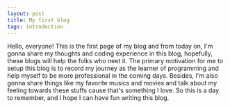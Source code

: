 ```yaml
---
layout: post
title: My first blog
tags: introduction
---
```


Hello, everyone! This is the first page of my blog and from today on, I'm gonna share my thoughts and coding experience in this blog, hopefully, these blogs will help the folks who neet it. The primary motivation for me to setup this blog is to record my journey as the learner of programming and help myself to be more professional in the coming days. Besides, I'm also gonna share things like my favorite musics and movies and talk about my feeling towards these stuffs cause that's something I love. So this is a day to remember, and I hope I can have fun writing this blog.
